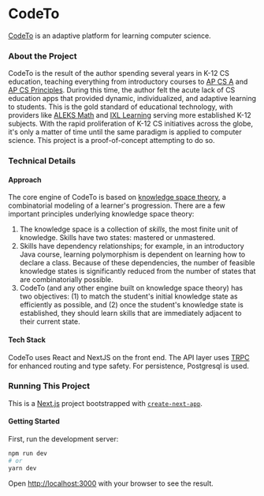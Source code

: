 # CodeTo
[CodeTo](https://codeto.io/) is an adaptive platform for learning computer science.

### About the Project

CodeTo is the result of the author spending several years in K-12 CS education, teaching everything from introductory courses to [AP CS A](https://apstudents.collegeboard.org/courses/ap-computer-science-a) and [AP CS Principles](https://apcentral.collegeboard.org/courses/ap-computer-science-principles/course). During this time, the author felt the acute lack of CS education apps that provided dynamic, individualized, and adaptive learning to students. This is the gold standard of educational technology, with providers like [ALEKS Math](https://en.wikipedia.org/wiki/ALEKS) and [IXL Learning](https://www.ixl.com/company/story) serving more established K-12 subjects. With the rapid proliferation of K-12 CS initiatives across the globe, it's only a matter of time until the same paradigm is applied to computer science. This project is a proof-of-concept attempting to do so.

### Technical Details

#### Approach

The core engine of CodeTo is based on [knowledge space theory](https://en.wikipedia.org/wiki/Knowledge_space), a combinatorial modeling of a learner's progression. There are a few important principles underlying knowledge space theory:

1. The knowledge space is a collection of _skills_, the most finite unit of knowledge. Skills have two states: mastered or unmastered.
2. Skills have dependency relationships; for example, in an introductory Java course, learning polymorphism is dependent on learning how to declare a class. Because of these dependencies, the number of feasible knowledge states is significantly reduced from the number of states that are combinatorially possible.
3. CodeTo (and any other engine built on knowledge space theory) has two objectives: (1) to match the student's initial knowledge state as efficiently as possible, and (2) once the student's knowledge state is established, they should learn skills that are immediately adjacent to their current state.

#### Tech Stack

CodeTo uses React and NextJS on the front end. The API layer uses [TRPC](https://trpc.io/) for enhanced routing and type safety. For persistence, Postgresql is used. 

### Running This Project

This is a [Next.js](https://nextjs.org/) project bootstrapped with [`create-next-app`](https://github.com/vercel/next.js/tree/canary/packages/create-next-app).

#### Getting Started

First, run the development server:

```bash
npm run dev
# or
yarn dev
```

Open [http://localhost:3000](http://localhost:3000) with your browser to see the result.
